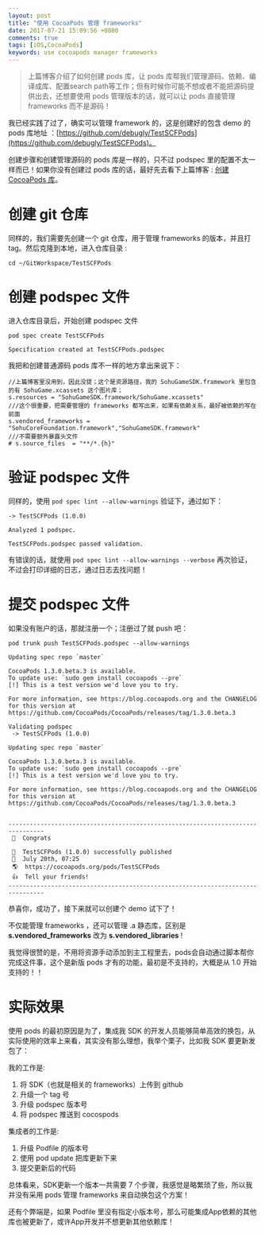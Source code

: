 ```yaml
---
layout: post
title: "使用 CocoaPods 管理 frameworks"
date: 2017-07-21 15:09:56 +0800
comments: true
tags: [iOS,CocoaPods]
keywords: use cocoapods manager frameworks
---
```


> 上篇博客介绍了如何创建 pods 库，让 pods 库帮我们管理源码、依赖、编译成库、配置search path等工作；但有时候你可能不想或者不能把源码提供出去，还想要使用 pods 管理版本的话，就可以让 pods 直接管理 frameworks 而不是源码！

我已经实践了过了，确实可以管理 framework 的，这是创建好的包含 demo 的 pods 库地址 ：[https://github.com/debugly/TestSCFPods](https://github.com/debugly/TestSCFPods)。

创建步骤和创建管理源码的 pods 库是一样的，只不过 podspec 里的配置不太一样而已！如果你没有创建过 pods 库的话，最好先去看下上篇博客 : [创建 CocoaPods 库](/ios/2017/07/20/create-pod-library.html#0)。

# 创建 git 仓库

同样的，我们需要先创建一个 git 仓库，用于管理 frameworks 的版本，并且打 tag。然后克隆到本地，进入仓库目录 :

```
cd ~/GitWorkspace/TestSCFPods
```

# 创建 podspec 文件

进入仓库目录后，开始创建 podspec 文件

```
pod spec create TestSCFPods

Specification created at TestSCFPods.podspec
```

我把和创建普通源码 pods 库不一样的地方拿出来说下：

```
//上篇博客里没用到，因此没提；这个是资源路径，我的 SohuGameSDK.framework 里包含的有 SohuGame.xcassets 这个图片库；
s.resources = "SohuGameSDK.framework/SohuGame.xcassets"
///这个很重要，把需要管理的 frameworks 都写出来，如果有依赖关系，最好被依赖的写在前面
s.vendored_frameworks = "SohuCoreFoundation.framework","SohuGameSDK.framework"
///不需要额外暴露头文件
# s.source_files  = "**/*.{h}"
```

# 验证 podspec 文件

同样的，使用 `pod spec lint --allow-warnings` 验证下，通过如下：

```
-> TestSCFPods (1.0.0)

Analyzed 1 podspec.

TestSCFPods.podspec passed validation.
```

有错误的话，就使用 `pod spec lint --allow-warnings --verbose` 再次验证，不过会打印详细的日志，通过日志去找问题！

# 提交 podspec 文件

如果没有账户的话，那就注册一个；注册过了就 push 吧：

`pod trunk push TestSCFPods.podspec --allow-warnings`

```
Updating spec repo `master`

CocoaPods 1.3.0.beta.3 is available.
To update use: `sudo gem install cocoapods --pre`
[!] This is a test version we'd love you to try.

For more information, see https://blog.cocoapods.org and the CHANGELOG for this version at https://github.com/CocoaPods/CocoaPods/releases/tag/1.3.0.beta.3

Validating podspec
 -> TestSCFPods (1.0.0)

Updating spec repo `master`

CocoaPods 1.3.0.beta.3 is available.
To update use: `sudo gem install cocoapods --pre`
[!] This is a test version we'd love you to try.

For more information, see https://blog.cocoapods.org and the CHANGELOG for this version at https://github.com/CocoaPods/CocoaPods/releases/tag/1.3.0.beta.3


--------------------------------------------------------------------------------
 🎉  Congrats

 🚀  TestSCFPods (1.0.0) successfully published
 📅  July 20th, 07:25
 🌎  https://cocoapods.org/pods/TestSCFPods
 👍  Tell your friends!
--------------------------------------------------------------------------------
```

恭喜你，成功了，接下来就可以创建个 demo 试下了！

不仅能管理 frameworks ，还可以管理 .a 静态库，区别是 **s.vendored_frameworks** 改为 **s.vendored_libraries** !

我觉得很赞的是，不用将资源手动添加到主工程里去，pods会自动通过脚本帮你完成这件事，这个是新版 pods 才有的功能，最初是不支持的，大概是从 1.0 开始支持的！！

# 实际效果
 
使用 pods 的最初原因是为了，集成我 SDK 的开发人员能够简单高效的换包，从实际使用的效率上来看，其实没有那么理想，我举个栗子，比如我 SDK 要更新发包了：

我的工作是:

1. 将 SDK（也就是相关的 frameworks）上传到 github
2. 升级一个 tag 号
3. 升级 podspec 版本号
4. 将 podspec 推送到 cocospods

集成者的工作是:

1. 升级 Podfile 的版本号
2. 使用 pod update 把库更新下来
3. 提交更新后的代码

总体看来，SDK更新一个版本一共需要 7 个步骤，我感觉是略繁琐了些，所以我并没有采用 pods 管理 frameworks 来自动换包这个方案！

还有个弊端是，如果 Podfile 里没有指定小版本号，那么可能集成App依赖的其他库也被更新了，或许App开发并不想更新其他依赖库！

